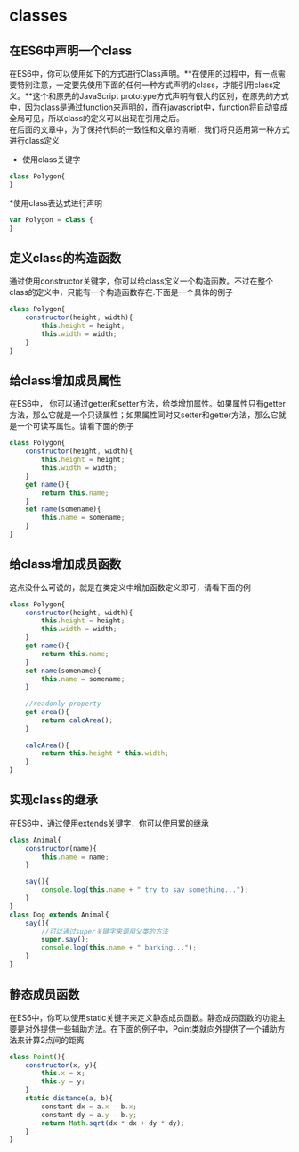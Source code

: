 # classes 
## 在ES6中声明一个class  
在ES6中，你可以使用如下的方式进行Class声明。**在使用的过程中，有一点需要特别注意，一定要先使用下面的任何一种方式声明的class，才能引用class定义。**这个和原先的JavaScript prototype方式声明有很大的区别，在原先的方式中，因为class是通过function来声明的，而在javascript中，function将自动变成全局可见，所以class的定义可以出现在引用之后。  
在后面的文章中，为了保持代码的一致性和文章的清晰，我们将只适用第一种方式进行class定义
* 使用class关键字  
```javascript  
class Polygon{
}
```
*使用class表达式进行声明  
```javascript  
var Polygon = class {
}
```  
## 定义class的构造函数  
通过使用constructor关键字，你可以给class定义一个构造函数。不过在整个class的定义中，只能有一个构造函数存在.下面是一个具体的例子  
```javascript  
class Polygon{
    constructor(height, width){
        this.height = height;
        this.width = width;
    }
}
```  
## 给class增加成员属性  
在ES6中， 你可以通过getter和setter方法，给类增加属性。如果属性只有getter方法，那么它就是一个只读属性；如果属性同时又setter和getter方法，那么它就是一个可读写属性。请看下面的例子  
```javascript  
class Polygon{
    constructor(height, width){
        this.height = height;
        this.width = width;
    }
    get name(){
        return this.name;
    }
    set name(somename){
        this.name = somename;
    }
}
```
## 给class增加成员函数 
这点没什么可说的，就是在类定义中增加函数定义即可，请看下面的例    
```javascript  
class Polygon{
    constructor(height, width){
        this.height = height;
        this.width = width;
    }
    get name(){
        return this.name;
    }
    set name(somename){
        this.name = somename;
    }
    
    //readonly property
    get area(){
        return calcArea();
    }
    
    calcArea(){
        return this.height * this.width;
    }
}
```
## 实现class的继承  
在ES6中，通过使用extends关键字，你可以使用累的继承  
```javascript  
class Animal{
    constructor(name){
        this.name = name;
    }
    
    say(){
        console.log(this.name + " try to say something...");
    }
}
class Dog extends Animal{
    say(){
        //可以通过super关键字来调用父类的方法
        super.say();
        console.log(this.name + " barking...");
    }
}
```
## 静态成员函数  
在ES6中，你可以使用static关键字来定义静态成员函数。静态成员函数的功能主要是对外提供一些辅助方法。在下面的例子中，Point类就向外提供了一个辅助方法来计算2点间的距离
```javascript  
class Point(){
    constructor(x, y){
        this.x = x;
        this.y = y;
    }
    static distance(a, b){
        constant dx = a.x - b.x;
        constant dy = a.y - b.y;
        return Math.sqrt(dx * dx + dy * dy);
    }
}
```